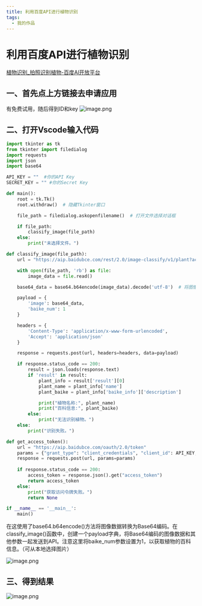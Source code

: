 ```yaml
---
title: 利用百度API进行植物识别
tags:
  - 我的作品
---
```


# 利用百度API进行植物识别
[植物识别_拍照识别植物-百度Al开放平台](https://ai.baidu.com/tech/imagerecognition/plant)

## 一、首先点上方链接去申请应用

有免费试用，随后得到ID和key
![image.png](https://s2.loli.net/2024/02/04/CglJrkUIEKztnHw.png)

## 二、打开Vscode输入代码
```python
import tkinter as tk
from tkinter import filedialog
import requests
import json
import base64

API_KEY = ""  #你的API Key
SECRET_KEY = "" #你的Secret Key

def main():
    root = tk.Tk()
    root.withdraw()  # 隐藏Tkinter窗口

    file_path = filedialog.askopenfilename()  # 打开文件选择对话框

    if file_path:
        classify_image(file_path)
    else:
        print("未选择文件。")

def classify_image(file_path):
    url = "https://aip.baidubce.com/rest/2.0/image-classify/v1/plant?access_token=" + get_access_token()

    with open(file_path, 'rb') as file:
        image_data = file.read()

    base64_data = base64.b64encode(image_data).decode('utf-8')  # 将图像数据转换为Base64编码

    payload = {
        'image': base64_data,
        'baike_num': 1
    }

    headers = {
        'Content-Type': 'application/x-www-form-urlencoded',
        'Accept': 'application/json'
    }

    response = requests.post(url, headers=headers, data=payload)

    if response.status_code == 200:
        result = json.loads(response.text)
        if 'result' in result:
            plant_info = result['result'][0]
            plant_name = plant_info['name']
            plant_baike = plant_info['baike_info']['description']

            print("植物名称:", plant_name)
            print("百科信息:", plant_baike)
        else:
            print("无法识别植物。")
    else:
        print("识别失败。")

def get_access_token():
    url = "https://aip.baidubce.com/oauth/2.0/token"
    params = {"grant_type": "client_credentials", "client_id": API_KEY, "client_secret": SECRET_KEY}
    response = requests.post(url, params=params)
    
    if response.status_code == 200:
        access_token = response.json().get("access_token")
        return access_token
    else:
        print("获取访问令牌失败。")
        return None

if __name__ == '__main__':
    main()

```

 在这使用了base64.b64encode()方法将图像数据转换为Base64编码。在classify_image()函数中，创建一个payload字典，将Base64编码的图像数据和其他参数一起发送到API。注意这里将baike_num参数设置为1，以获取植物的百科信息。（可从本地选择图片）

![image.png](https://s2.loli.net/2024/02/04/uBSc3lF67pnGsCZ.png)

## 三、得到结果
![image.png](https://s2.loli.net/2024/02/04/G1v4VYEijofqKly.png)